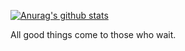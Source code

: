

[![Anurag's github stats](https://github-readme-stats.vercel.app/api?username=vran-dev&hide_title=true)](https://blog.cc1234.cc)

All good things come to those who wait.
